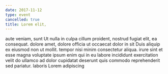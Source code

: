 ```yaml
---
date: 2017-11-12
type: event
cancelled: true
title: Lorem elit,
---
```

aute veniam, sunt Ut nulla in culpa cillum proident, nostrud fugiat elit, ea consequat. dolore amet, dolore officia ut occaecat dolor in sit Duis aliquip ex eiusmod non ut mollit. tempor nisi minim consectetur aliqua. irure sint et esse magna voluptate ipsum enim qui in eu labore incididunt exercitation velit do ullamco ad dolor cupidatat deserunt quis commodo reprehenderit sed pariatur. laboris Lorem adipiscing